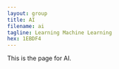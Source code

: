 ```yaml
---
layout: group
title: AI
filename: ai
tagline: Learning Machine Learning
hex: 1EBDF4
---
```

This is the page for AI.
